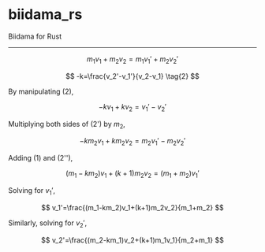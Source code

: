 # biidama_rs
Biidama for Rust

---

$$
m_1v_1+m_2v_2=m_1v_1'+m_2v_2' \tag{1}
$$

$$
-k=\frac{v_2'-v_1'}{v_2-v_1} \tag{2}
$$

By manipulating (2),

$$
-kv_1+kv_2=v_1'-v_2' \tag{2'}
$$

Multiplying both sides of (2') by $m_2$,

$$
-km_2v_1+km_2v_2=m_2v_1'-m_2v_2' \tag{2''}
$$

Adding (1) and (2''),

$$
(m_1-km_2)v_1+(k+1)m_2v_2=(m_1+m_2)v_1'
$$

Solving for $v_1'$,

$$
v_1'=\frac{(m_1-km_2)v_1+(k+1)m_2v_2}{m_1+m_2}
$$

Similarly, solving for $v_2'$,

$$
v_2'=\frac{(m_2-km_1)v_2+(k+1)m_1v_1}{m_2+m_1}
$$
